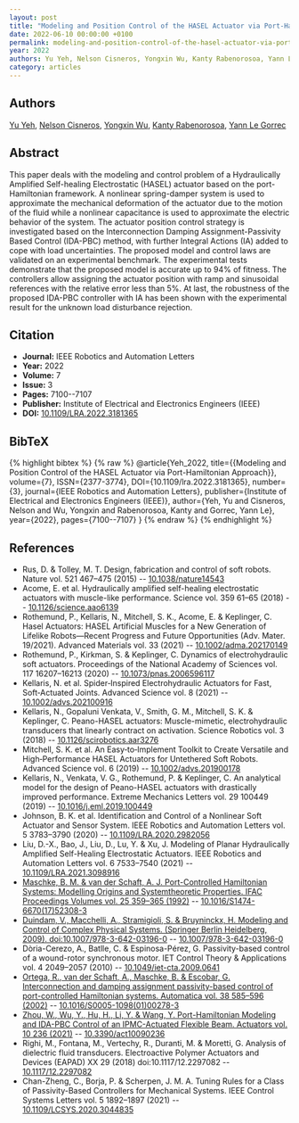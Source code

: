 ```yaml
---
layout: post
title: "Modeling and Position Control of the HASEL Actuator via Port-Hamiltonian Approach"
date: 2022-06-10 00:00:00 +0100
permalink: modeling-and-position-control-of-the-hasel-actuator-via-port-hamiltonian-approach
year: 2022
authors: Yu Yeh, Nelson Cisneros, Yongxin Wu, Kanty Rabenorosoa, Yann Le Gorrec
category: articles
---
```

 
## Authors
[Yu Yeh](authors/yu-yeh), [Nelson Cisneros](authors/nelson-cisneros), [Yongxin Wu](authors/yongxin-wu), [Kanty Rabenorosoa](authors/kanty-rabenorosoa), [Yann Le Gorrec](authors/yann-le-gorrec)
 
## Abstract
This paper deals with the modeling and control problem of a Hydraulically Amplified Self-healing Electrostatic (HASEL) actuator based on the port-Hamiltonian framework. A nonlinear spring-damper system is used to approximate the mechanical deformation of the actuator due to the motion of the fluid while a nonlinear capacitance is used to approximate the electric behavior of the system. The actuator position control strategy is investigated based on the Interconnection Damping Assignment-Passivity Based Control (IDA-PBC) method, with further Integral Actions (IA) added to cope with load uncertainties. The proposed model and control laws are validated on an experimental benchmark. The experimental tests demonstrate that the proposed model is accurate up to 94% of fitness. The controllers allow assigning the actuator position with ramp and sinusoidal references with the relative error less than 5%. At last, the robustness of the proposed IDA-PBC controller with IA has been shown with the experimental result for the unknown load disturbance rejection.
 
## Citation
- **Journal:** IEEE Robotics and Automation Letters
- **Year:** 2022
- **Volume:** 7
- **Issue:** 3
- **Pages:** 7100--7107
- **Publisher:** Institute of Electrical and Electronics Engineers (IEEE)
- **DOI:** [10.1109/LRA.2022.3181365](https://doi.org/10.1109/LRA.2022.3181365)
 
## BibTeX
{% highlight bibtex %}
{% raw %}
@article{Yeh_2022,
  title={{Modeling and Position Control of the HASEL Actuator via Port-Hamiltonian Approach}},
  volume={7},
  ISSN={2377-3774},
  DOI={10.1109/lra.2022.3181365},
  number={3},
  journal={IEEE Robotics and Automation Letters},
  publisher={Institute of Electrical and Electronics Engineers (IEEE)},
  author={Yeh, Yu and Cisneros, Nelson and Wu, Yongxin and Rabenorosoa, Kanty and Gorrec, Yann Le},
  year={2022},
  pages={7100--7107}
}
{% endraw %}
{% endhighlight %}
 
## References
- Rus, D. & Tolley, M. T. Design, fabrication and control of soft robots. Nature vol. 521 467–475 (2015) -- [10.1038/nature14543](https://doi.org/10.1038/nature14543)
- Acome, E. et al. Hydraulically amplified self-healing electrostatic actuators with muscle-like performance. Science vol. 359 61–65 (2018) -- [10.1126/science.aao6139](https://doi.org/10.1126/science.aao6139)
- Rothemund, P., Kellaris, N., Mitchell, S. K., Acome, E. & Keplinger, C. Hasel Actuators: HASEL Artificial Muscles for a New Generation of Lifelike Robots—Recent Progress and Future Opportunities (Adv. Mater. 19/2021). Advanced Materials vol. 33 (2021) -- [10.1002/adma.202170149](https://doi.org/10.1002/adma.202170149)
- Rothemund, P., Kirkman, S. & Keplinger, C. Dynamics of electrohydraulic soft actuators. Proceedings of the National Academy of Sciences vol. 117 16207–16213 (2020) -- [10.1073/pnas.2006596117](https://doi.org/10.1073/pnas.2006596117)
- Kellaris, N. et al. Spider‐Inspired Electrohydraulic Actuators for Fast, Soft‐Actuated Joints. Advanced Science vol. 8 (2021) -- [10.1002/advs.202100916](https://doi.org/10.1002/advs.202100916)
- Kellaris, N., Gopaluni Venkata, V., Smith, G. M., Mitchell, S. K. & Keplinger, C. Peano-HASEL actuators: Muscle-mimetic, electrohydraulic transducers that linearly contract on activation. Science Robotics vol. 3 (2018) -- [10.1126/scirobotics.aar3276](https://doi.org/10.1126/scirobotics.aar3276)
- Mitchell, S. K. et al. An Easy‐to‐Implement Toolkit to Create Versatile and High‐Performance HASEL Actuators for Untethered Soft Robots. Advanced Science vol. 6 (2019) -- [10.1002/advs.201900178](https://doi.org/10.1002/advs.201900178)
- Kellaris, N., Venkata, V. G., Rothemund, P. & Keplinger, C. An analytical model for the design of Peano-HASEL actuators with drastically improved performance. Extreme Mechanics Letters vol. 29 100449 (2019) -- [10.1016/j.eml.2019.100449](https://doi.org/10.1016/j.eml.2019.100449)
- Johnson, B. K. et al. Identification and Control of a Nonlinear Soft Actuator and Sensor System. IEEE Robotics and Automation Letters vol. 5 3783–3790 (2020) -- [10.1109/LRA.2020.2982056](https://doi.org/10.1109/LRA.2020.2982056)
- Liu, D.-X., Bao, J., Liu, D., Lu, Y. & Xu, J. Modeling of Planar Hydraulically Amplified Self-Healing Electrostatic Actuators. IEEE Robotics and Automation Letters vol. 6 7533–7540 (2021) -- [10.1109/LRA.2021.3098916](https://doi.org/10.1109/LRA.2021.3098916)
- [Maschke, B. M. & van der Schaft, A. J. Port-Controlled Hamiltonian Systems: Modelling Origins and Systemtheoretic Properties. IFAC Proceedings Volumes vol. 25 359–365 (1992)](port-controlled-hamiltonian-systems-modelling-origins-and-systemtheoretic-properties-92) -- [10.1016/S1474-6670(17)52308-3](https://doi.org/10.1016/S1474-6670(17)52308-3)
- [Duindam, V., Macchelli, A., Stramigioli, S. & Bruyninckx, H. Modeling and Control of Complex Physical Systems. (Springer Berlin Heidelberg, 2009). doi:10.1007/978-3-642-03196-0](modeling-and-control-of-complex-physical-systems) -- [10.1007/978-3-642-03196-0](https://doi.org/10.1007/978-3-642-03196-0)
- Dòria-Cerezo, A., Batlle, C. & Espinosa-Pérez, G. Passivity-based control of a wound-rotor synchronous motor. IET Control Theory &amp; Applications vol. 4 2049–2057 (2010) -- [10.1049/iet-cta.2009.0641](https://doi.org/10.1049/iet-cta.2009.0641)
- [Ortega, R., van der Schaft, A., Maschke, B. & Escobar, G. Interconnection and damping assignment passivity-based control of port-controlled Hamiltonian systems. Automatica vol. 38 585–596 (2002)](interconnection-and-damping-assignment-passivity-based-control-of-port-controlled-hamiltonian-systems) -- [10.1016/S0005-1098(01)00278-3](https://doi.org/10.1016/S0005-1098(01)00278-3)
- [Zhou, W., Wu, Y., Hu, H., Li, Y. & Wang, Y. Port-Hamiltonian Modeling and IDA-PBC Control of an IPMC-Actuated Flexible Beam. Actuators vol. 10 236 (2021)](port-hamiltonian-modeling-and-ida-pbc-control-of-an-ipmc-actuated-flexible-beam) -- [10.3390/act10090236](https://doi.org/10.3390/act10090236)
- Righi, M., Fontana, M., Vertechy, R., Duranti, M. & Moretti, G. Analysis of dielectric fluid transducers. Electroactive Polymer Actuators and Devices (EAPAD) XX 29 (2018) doi:10.1117/12.2297082 -- [10.1117/12.2297082](https://doi.org/10.1117/12.2297082)
- Chan-Zheng, C., Borja, P. & Scherpen, J. M. A. Tuning Rules for a Class of Passivity-Based Controllers for Mechanical Systems. IEEE Control Systems Letters vol. 5 1892–1897 (2021) -- [10.1109/LCSYS.2020.3044835](https://doi.org/10.1109/LCSYS.2020.3044835)

